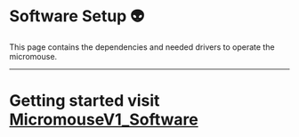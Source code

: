 # Software Setup :alien:
This page contains the dependencies and needed drivers to operate the micromouse.

--------
# Getting started visit [MicromouseV1_Software](https://github.com/uga-robotics/MicromouseV1_Software)
